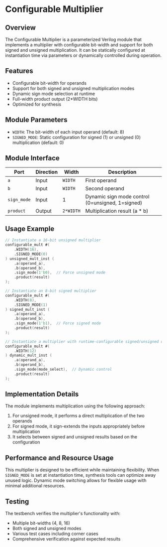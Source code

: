 # Configurable Multiplier

## Overview
The Configurable Multiplier is a parameterized Verilog module that implements a multiplier with configurable bit-width and support for both signed and unsigned multiplication. It can be statically configured at instantiation time via parameters or dynamically controlled during operation.

## Features
- Configurable bit-width for operands
- Support for both signed and unsigned multiplication modes
- Dynamic sign mode selection at runtime
- Full-width product output (2*WIDTH bits)
- Optimized for synthesis

## Module Parameters
- `WIDTH`: The bit-width of each input operand (default: 8)
- `SIGNED_MODE`: Static configuration for signed (1) or unsigned (0) multiplication (default: 0)

## Module Interface
| Port       | Direction | Width       | Description                                       |
|------------|-----------|-------------|---------------------------------------------------|
| `a`        | Input     | `WIDTH`     | First operand                                     |
| `b`        | Input     | `WIDTH`     | Second operand                                    |
| `sign_mode`| Input     | 1           | Dynamic sign mode control (0=unsigned, 1=signed)  |
| `product`  | Output    | `2*WIDTH`   | Multiplication result (a * b)                     |

## Usage Example
```verilog
// Instantiate a 16-bit unsigned multiplier
configurable_mult #(
    .WIDTH(16),
    .SIGNED_MODE(0)
) unsigned_mult_inst (
    .a(operand_a),
    .b(operand_b),
    .sign_mode(1'b0),  // Force unsigned mode
    .product(result)
);

// Instantiate an 8-bit signed multiplier
configurable_mult #(
    .WIDTH(8),
    .SIGNED_MODE(1)
) signed_mult_inst (
    .a(operand_a),
    .b(operand_b),
    .sign_mode(1'b1),  // Force signed mode
    .product(result)
);

// Instantiate a multiplier with runtime-configurable signed/unsigned operation
configurable_mult #(
    .WIDTH(12)
) dynamic_mult_inst (
    .a(operand_a),
    .b(operand_b),
    .sign_mode(mode_select),  // Dynamic control
    .product(result)
);
```

## Implementation Details
The module implements multiplication using the following approach:
1. For unsigned mode, it performs a direct multiplication of the two operands
2. For signed mode, it sign-extends the inputs appropriately before multiplication
3. It selects between signed and unsigned results based on the configuration

## Performance and Resource Usage
This multiplier is designed to be efficient while maintaining flexibility. When `SIGNED_MODE` is set at instantiation time, synthesis tools can optimize away unused logic. Dynamic mode switching allows for flexible usage with minimal additional resources.

## Testing
The testbench verifies the multiplier's functionality with:
- Multiple bit-widths (4, 8, 16)
- Both signed and unsigned modes
- Various test cases including corner cases
- Comprehensive verification against expected results 